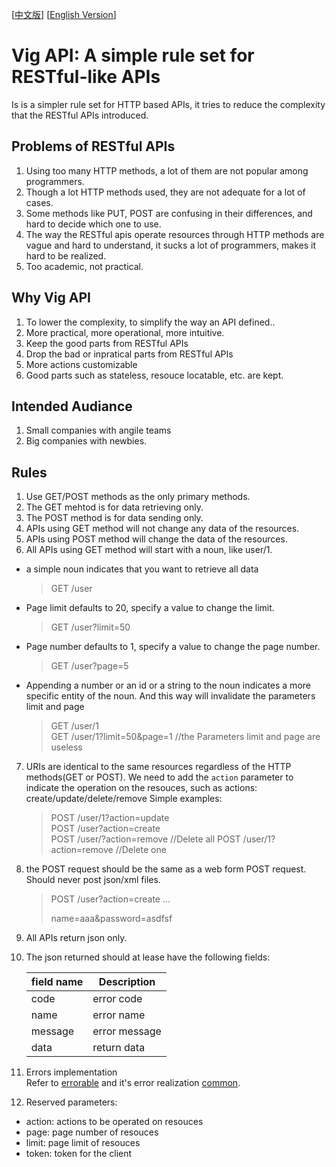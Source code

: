 [[中文版](https://github.com/calidion/egg/blob/master/README.md)]
[[English Version](https://github.com/calidion/egg/blob/master/README.en.md)]


# Vig API: A simple rule set for RESTful-like APIs 

Is is a simpler rule set for HTTP based APIs, it tries to reduce the complexity that the RESTful APIs introduced.

## Problems of RESTful APIs

1. Using too many HTTP methods, a lot of them are not popular among programmers.
2. Though a lot HTTP methods used, they are not adequate for a lot of cases.
3. Some methods like PUT, POST are confusing in their differences, and hard to decide which one to use.
4. The way the RESTful apis operate resources through HTTP methods are vague and hard to understand, it sucks a lot of programmers, makes it hard to be realized.
5. Too academic, not practical.

## Why Vig API

1. To lower the complexity, to simplify the way an API defined..
2. More practical, more operational, more intuitive.
3. Keep the good parts from RESTful APIs
4. Drop the bad or inpratical parts from RESTful APIs
5. More actions customizable
6. Good parts such as stateless, resouce locatable, etc. are kept.


## Intended Audiance

1. Small companies with angile teams
2. Big companies with newbies.


## Rules

1. Use GET/POST methods as the only primary methods.
2. The GET mehtod is for data retrieving only.
3. The POST method is for data sending only.
4. APIs using GET method will not change any data of the resources.
5. APIs using POST method will change the data of the resources.
6. All APIs using GET method will start with a noun, like user/1.  
  * a simple noun indicates that you want to retrieve all data  
  
    > GET /user  
  * Page limit defaults to 20, specify a value to change the limit.  
  
    > GET /user?limit=50  
  * Page number defaults to 1, specify a value to change the page number.  
  
    > GET /user?page=5  

  * Appending a number or an id or a string to the noun indicates a more specific entity of the noun. And this way will invalidate the parameters limit and page
  
    > GET /user/1  
    > GET /user/1?limit=50&page=1    //the Parameters limit and page are useless

7. URIs are identical to the same resources regardless of the HTTP methods(GET or POST). We need to add the <code>action</code> parameter to indicate the operation on the resouces, such as actions: create/update/delete/remove
    Simple examples:
    > POST /user/1?action=update  
    > POST /user?action=create    
    > POST /user/?action=remove  //Delete all 
    > POST /user/1?action=remove  //Delete one  

8. the POST request should be the same as a web form POST request. Should never post json/xml files.  
     > POST /user?action=create
     > ...
     > 
     > 
     > name=aaa&password=asdfsf
9. All APIs return json only.
10. The json returned should at lease have the following fields:

    | field name | Description |
    | --- | --- |
    | code | error code|
    | name | error name|
    | message | error message|
    | data | return data |

11. Errors implementation   
    Refer to [errorable](https://github.com/calidion/errorable) and it's error realization [common](https://github.com/Errorable/common).
13. Reserved parameters:
  * action: actions to be operated on resouces
  * page: page number of resouces
  * limit: page limit of resouces
  * token: token for the client

